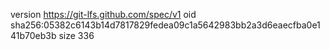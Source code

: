 version https://git-lfs.github.com/spec/v1
oid sha256:05382c6143b14d7817829fedea09c1a5642983bb2a3d6eaecfba0e141b70eb3b
size 336
